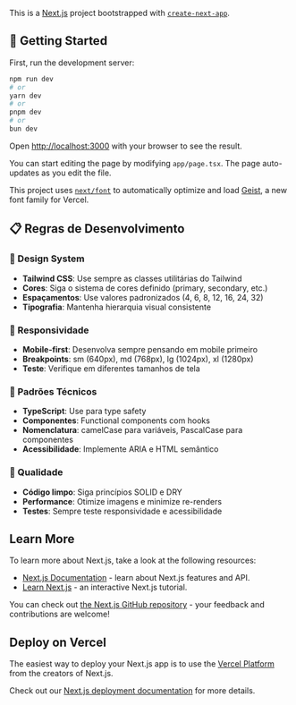 This is a [Next.js](https://nextjs.org) project bootstrapped with [`create-next-app`](https://nextjs.org/docs/app/api-reference/cli/create-next-app).

## 🚀 Getting Started

First, run the development server:

```bash
npm run dev
# or
yarn dev
# or
pnpm dev
# or
bun dev
```

Open [http://localhost:3000](http://localhost:3000) with your browser to see the result.

You can start editing the page by modifying `app/page.tsx`. The page auto-updates as you edit the file.

This project uses [`next/font`](https://nextjs.org/docs/app/building-your-application/optimizing/fonts) to automatically optimize and load [Geist](https://vercel.com/font), a new font family for Vercel.

## 📋 Regras de Desenvolvimento

### 🎨 Design System

- **Tailwind CSS**: Use sempre as classes utilitárias do Tailwind
- **Cores**: Siga o sistema de cores definido (primary, secondary, etc.)
- **Espaçamentos**: Use valores padronizados (4, 6, 8, 12, 16, 24, 32)
- **Tipografia**: Mantenha hierarquia visual consistente

### 📱 Responsividade

- **Mobile-first**: Desenvolva sempre pensando em mobile primeiro
- **Breakpoints**: sm (640px), md (768px), lg (1024px), xl (1280px)
- **Teste**: Verifique em diferentes tamanhos de tela

### 🔧 Padrões Técnicos

- **TypeScript**: Use para type safety
- **Componentes**: Functional components com hooks
- **Nomenclatura**: camelCase para variáveis, PascalCase para componentes
- **Acessibilidade**: Implemente ARIA e HTML semântico

### 🧪 Qualidade

- **Código limpo**: Siga princípios SOLID e DRY
- **Performance**: Otimize imagens e minimize re-renders
- **Testes**: Sempre teste responsividade e acessibilidade

## Learn More

To learn more about Next.js, take a look at the following resources:

- [Next.js Documentation](https://nextjs.org/docs) - learn about Next.js features and API.
- [Learn Next.js](https://nextjs.org/learn) - an interactive Next.js tutorial.

You can check out [the Next.js GitHub repository](https://github.com/vercel/next.js) - your feedback and contributions are welcome!

## Deploy on Vercel

The easiest way to deploy your Next.js app is to use the [Vercel Platform](https://vercel.com/new?utm_medium=default-template&filter=next.js&utm_source=create-next-app&utm_campaign=create-next-app-readme) from the creators of Next.js.

Check out our [Next.js deployment documentation](https://nextjs.org/docs/app/building-your-application/deploying) for more details.
